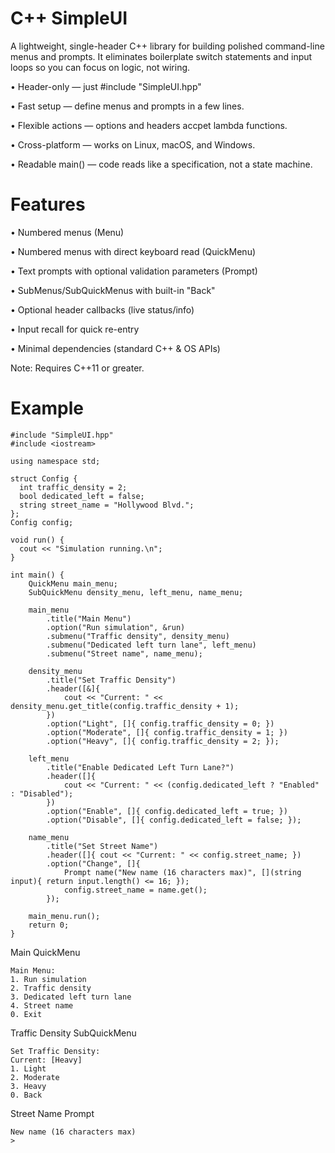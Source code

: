 # C++ SimpleUI
A lightweight, single-header C++ library for building polished command-line menus and prompts.
It eliminates boilerplate switch statements and input loops so you can focus on logic, not wiring.

• Header-only — just #include "SimpleUI.hpp"

• Fast setup — define menus and prompts in a few lines.

• Flexible actions — options and headers accpet lambda functions.

• Cross-platform — works on Linux, macOS, and Windows.

• Readable main() — code reads like a specification, not a state machine.

# Features
• Numbered menus (Menu)

• Numbered menus with direct keyboard read (QuickMenu)

• Text prompts with optional validation parameters (Prompt)

• SubMenus/SubQuickMenus with built-in "Back"

• Optional header callbacks (live status/info)

• Input recall for quick re-entry

• Minimal dependencies (standard C++ & OS APIs)

Note: Requires C++11 or greater.

# Example
```
#include "SimpleUI.hpp"
#include <iostream>

using namespace std;

struct Config {
  int traffic_density = 2;
  bool dedicated_left = false;
  string street_name = "Hollywood Blvd.";
};
Config config;

void run() {
  cout << "Simulation running.\n";
}

int main() {
    QuickMenu main_menu;
    SubQuickMenu density_menu, left_menu, name_menu;

    main_menu
        .title("Main Menu")
        .option("Run simulation", &run)
        .submenu("Traffic density", density_menu)
        .submenu("Dedicated left turn lane", left_menu)
        .submenu("Street name", name_menu);

    density_menu
        .title("Set Traffic Density")
        .header([&]{
            cout << "Current: " << density_menu.get_title(config.traffic_density + 1);
        })
        .option("Light", []{ config.traffic_density = 0; })
        .option("Moderate", []{ config.traffic_density = 1; })
        .option("Heavy", []{ config.traffic_density = 2; });

    left_menu
        .title("Enable Dedicated Left Turn Lane?")
        .header([]{
            cout << "Current: " << (config.dedicated_left ? "Enabled" : "Disabled");
        })
        .option("Enable", []{ config.dedicated_left = true; })
        .option("Disable", []{ config.dedicated_left = false; });

    name_menu
        .title("Set Street Name")
        .header([]{ cout << "Current: " << config.street_name; })
        .option("Change", []{
            Prompt name("New name (16 characters max)", [](string input){ return input.length() <= 16; });
            config.street_name = name.get();
        });

    main_menu.run();
    return 0;
}

```
Main QuickMenu
```
Main Menu:
1. Run simulation
2. Traffic density
3. Dedicated left turn lane
4. Street name
0. Exit
```
Traffic Density SubQuickMenu
```
Set Traffic Density:
Current: [Heavy]
1. Light
2. Moderate
3. Heavy
0. Back
```
Street Name Prompt
```
New name (16 characters max)
>
```

